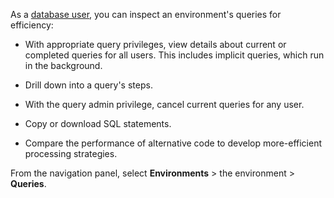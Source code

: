 
As a [database user](wxe1659392685092.md), you can inspect an environment's queries for efficiency:

-   With appropriate query privileges, view details about current or completed queries for all users. This includes implicit queries, which run in the background.

-   Drill down into a query's steps.

-   With the query admin privilege, cancel current queries for any user.

-   Copy or download SQL statements.

-   Compare the performance of alternative code to develop more-efficient processing strategies.


From the navigation panel, select **Environments** > the environment > **Queries**.

